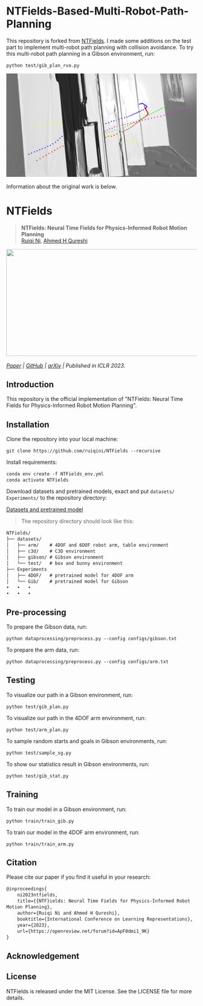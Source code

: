 # NTFields-Based-Multi-Robot-Path-Planning
This repository is forked from [NTFields](https://github.com/ruiqini/NTFields).
I made some additions on the test part to implement multi-robot path planning with collision avoidance.
To try this multi-robot path planning in a Gibson environment, run:

```eval
python test/gib_plan_rvo.py 
```
<img src="fig/multi-robot.png">

Information about the original work is below.

# NTFields

>**NTFields: Neural Time Fields for Physics-Informed Robot Motion Planning**
\
>[Ruiqi Ni](https://ruiqini.github.io/),
[Ahmed H Qureshi](https://qureshiahmed.github.io/)


<img src="fig/fig.png" width="663" height="282">

_[Paper](https://openreview.net/forum?id=ApF0dmi1_9K) |
[GitHub](https://github.com/ruiqini/NTFields) |
[arXiv](https://arxiv.org/abs/2210.00120) |
Published in ICLR 2023._

## Introduction

This repository is the official implementation of "NTFields: Neural Time Fields for Physics-Informed Robot Motion Planning". 

## Installation

Clone the repository into your local machine:

```
git clone https://github.com/ruiqini/NTFields --recursive
```

Install requirements:

```setup
conda env create -f NTFields_env.yml
conda activate NTFields
```

Download datasets and pretrained models, exact and put `datasets/` `Experiments/` to the repository directory:

[Datasets and pretrained model](https://drive.google.com/file/d/140W0iOJOwA-nku831mQgPIGGQmXAKtrz/view?usp=share_link)

>The repository directory should look like this:
```
NTFields/
├── datasets/
│   ├── arm/    # 4DOF and 6DOF robot arm, table environment
│   ├── c3d/    # C3D environment
│   ├── gibson/ # Gibson environment
│   └── test/   # box and bunny environment
├── Experiments
│   ├── 4DOF/   # pretrained model for 4DOF arm
│   └── Gib/    # pretrained model for Gibson
•   •   •
•   •   •
```

## Pre-processing

To prepare the Gibson data, run:

```
python dataprocessing/preprocess.py --config configs/gibson.txt
```

To prepare the arm data, run:

```
python dataprocessing/preprocess.py --config configs/arm.txt
```

## Testing

To visualize our path in a Gibson environment, run:

```eval
python test/gib_plan.py 
```

To visualize our path in the 4DOF arm environment, run:

```eval
python test/arm_plan.py 
```

To sample random starts and goals in Gibson environments, run:

```eval
python test/sample_sg.py 
```

To show our statistics result in Gibson environments, run:

```eval
python test/gib_stat.py 
```

## Training

To train our model in a Gibson environment, run:

```train
python train/train_gib.py
```

To train our model in the 4DOF arm environment, run:

```train
python train/train_arm.py 
```

## Citation

Please cite our paper if you find it useful in your research:

```
@inproceedings{
    ni2023ntfields,
    title={{NTF}ields: Neural Time Fields for Physics-Informed Robot Motion Planning},
    author={Ruiqi Ni and Ahmed H Qureshi},
    booktitle={International Conference on Learning Representations},
    year={2023},
    url={https://openreview.net/forum?id=ApF0dmi1_9K}
}
```

## Acknowledgement



## License

NTFields is released under the MIT License. See the LICENSE file for more details.



